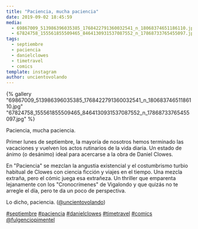 ```yaml
---
title: "Paciencia, mucha paciencia"
date: 2019-09-02 18:45:59
media: 
  - 69867009_513986396035385_1768422791360032541_n_18068374651186110.jpg
  - 67824758_155561855509465_8464130931537087552_n_17868733765455097.jpg
tags: 
  - septiembre
  - paciencia
  - danielclowes
  - timetravel
  - comics
template: instagram
author: uncientovolando
---
```


{% gallery "69867009_513986396035385_1768422791360032541_n_18068374651186110.jpg" "67824758_155561855509465_8464130931537087552_n_17868733765455097.jpg" %}

Paciencia, mucha paciencia.

Primer lunes de septiembre, la mayoría de nosotros hemos terminado las vacaciones y vuelven los actos rutinarios de la vida diaria. Un estado de ánimo (o desánimo) ideal para acercarse a la obra de Daniel Clowes.

En "Paciencia" se mezclan la angustia existencial y el costumbrismo turbio habitual de Clowes con ciencia ficción y viajes en el tiempo. Una mezcla extraña, pero el cómic juega esa extrañeza. Un thriller que emparenta lejanamente con los "Cronocrímenes" de Vigalondo y que quizás no te arregle el día, pero te da un poco de perspectiva.

Lo dicho, paciencia. ([@uncientovolando](https://instagram.com/uncientovolando))

[#septiembre](/tags/septiembre) [#paciencia](/tags/paciencia) [#danielclowes](/tags/danielclowes) [#timetravel](/tags/timetravel) [#comics](/tags/comics) [@fulgenciopimentel](https://instagram.com/fulgenciopimentel)
